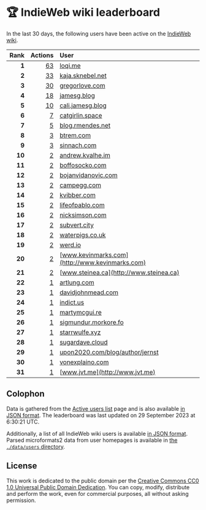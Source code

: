 # 🏆 IndieWeb wiki leaderboard

In the last 30 days, the following users have been active on the [IndieWeb wiki](https://indieweb.org).

| Rank | Actions | User |
|-----:|--------:|:-----|
| **1** | [63](https://indieweb.org/Special:Contributions/Loqi.me) | [loqi.me](http://loqi.me) |
| **2** | [33](https://indieweb.org/Special:Contributions/Kaja.sknebel.net) | [kaja.sknebel.net](http://kaja.sknebel.net) |
| **3** | [30](https://indieweb.org/Special:Contributions/Gregorlove.com) | [gregorlove.com](http://gregorlove.com) |
| **4** | [18](https://indieweb.org/Special:Contributions/Jamesg.blog) | [jamesg.blog](http://jamesg.blog) |
| **5** | [10](https://indieweb.org/Special:Contributions/Cali.jamesg.blog) | [cali.jamesg.blog](http://cali.jamesg.blog) |
| **6** | [7](https://indieweb.org/Special:Contributions/Catgirlin.space) | [catgirlin.space](http://catgirlin.space) |
| **7** | [5](https://indieweb.org/Special:Contributions/Blog.rmendes.net) | [blog.rmendes.net](http://blog.rmendes.net) |
| **8** | [3](https://indieweb.org/Special:Contributions/Btrem.com) | [btrem.com](http://btrem.com) |
| **9** | [3](https://indieweb.org/Special:Contributions/Sinnach.com) | [sinnach.com](http://sinnach.com) |
| **10** | [2](https://indieweb.org/Special:Contributions/Andrew.kvalhe.im) | [andrew.kvalhe.im](http://andrew.kvalhe.im) |
| **11** | [2](https://indieweb.org/Special:Contributions/Boffosocko.com) | [boffosocko.com](http://boffosocko.com) |
| **12** | [2](https://indieweb.org/Special:Contributions/Bojanvidanovic.com) | [bojanvidanovic.com](http://bojanvidanovic.com) |
| **13** | [2](https://indieweb.org/Special:Contributions/Campegg.com) | [campegg.com](http://campegg.com) |
| **14** | [2](https://indieweb.org/Special:Contributions/Kvibber.com) | [kvibber.com](http://kvibber.com) |
| **15** | [2](https://indieweb.org/Special:Contributions/Lifeofpablo.com) | [lifeofpablo.com](http://lifeofpablo.com) |
| **16** | [2](https://indieweb.org/Special:Contributions/Nicksimson.com) | [nicksimson.com](http://nicksimson.com) |
| **17** | [2](https://indieweb.org/Special:Contributions/Subvert.city) | [subvert.city](http://subvert.city) |
| **18** | [2](https://indieweb.org/Special:Contributions/Waterpigs.co.uk) | [waterpigs.co.uk](http://waterpigs.co.uk) |
| **19** | [2](https://indieweb.org/Special:Contributions/Werd.io) | [werd.io](http://werd.io) |
| **20** | [2](https://indieweb.org/Special:Contributions/Www.kevinmarks.com) | [www.kevinmarks.com](http://www.kevinmarks.com) |
| **21** | [2](https://indieweb.org/Special:Contributions/Www.steinea.ca) | [www.steinea.ca](http://www.steinea.ca) |
| **22** | [1](https://indieweb.org/Special:Contributions/Artlung.com) | [artlung.com](http://artlung.com) |
| **23** | [1](https://indieweb.org/Special:Contributions/Davidjohnmead.com) | [davidjohnmead.com](http://davidjohnmead.com) |
| **24** | [1](https://indieweb.org/Special:Contributions/Indict.us) | [indict.us](http://indict.us) |
| **25** | [1](https://indieweb.org/Special:Contributions/Martymcgui.re) | [martymcgui.re](http://martymcgui.re) |
| **26** | [1](https://indieweb.org/Special:Contributions/Sigmundur.morkore.fo) | [sigmundur.morkore.fo](http://sigmundur.morkore.fo) |
| **27** | [1](https://indieweb.org/Special:Contributions/Starrwulfe.xyz) | [starrwulfe.xyz](http://starrwulfe.xyz) |
| **28** | [1](https://indieweb.org/Special:Contributions/Sugardave.cloud) | [sugardave.cloud](http://sugardave.cloud) |
| **29** | [1](https://indieweb.org/Special:Contributions/Upon2020.com_blog_author_jernst) | [upon2020.com/blog/author/jernst](http://upon2020.com/blog/author/jernst) |
| **30** | [1](https://indieweb.org/Special:Contributions/Vonexplaino.com) | [vonexplaino.com](http://vonexplaino.com) |
| **31** | [1](https://indieweb.org/Special:Contributions/Www.jvt.me) | [www.jvt.me](http://www.jvt.me) |


## Colophon

Data is gathered from the [Active users list](https://indieweb.org/Special:ActiveUsers) page and is also available [in JSON format](https://github.com/jgarber623/indieweb-wiki-leaderboard/blob/main/data/leaderboard.json). The leaderboard was last updated on 29 September 2023 at 6:30:21 UTC.

Additionally, a list of all IndieWeb wiki users is available [in JSON format](https://github.com/jgarber623/indieweb-wiki-leaderboard/blob/main/data/users.json). Parsed microformats2 data from user homepages is available in [the `./data/users` directory](https://github.com/jgarber623/indieweb-wiki-leaderboard/blob/main/data/users).

## License

This work is dedicated to the public domain per the [Creative Commons CC0 1.0 Universal Public Domain Dedication](https://creativecommons.org/publicdomain/zero/1.0/). You can copy, modify, distribute and perform the work, even for commercial purposes, all without asking permission.
